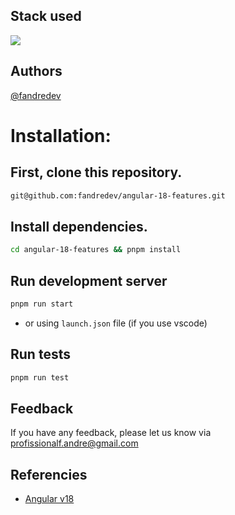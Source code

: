## Stack used

<img src="https://skillicons.dev/icons?i=typescript,angular,githubactions,scss,html,css&theme=dark" />

## Authors
[@fandredev](https://www.linkedin.com/in/devfandre/)

# Installation:
## First, clone this repository.
```bash
git@github.com:fandredev/angular-18-features.git
```

## Install dependencies.
```bash
cd angular-18-features && pnpm install
```
 
## Run development server
```bash
pnpm run start
```
- or using ```launch.json```  file (if you use vscode)

## Run tests
```bash
pnpm run test
```

## Feedback

If you have any feedback, please let us know via profissionalf.andre@gmail.com

## Referencies

 - [Angular v18](https://angular.dev/)
